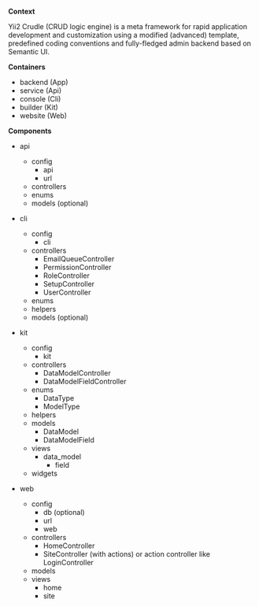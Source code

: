 **Context**

Yii2 Crudle (CRUD logic engine) is a meta framework for rapid application development and customization using a modified (advanced) template, predefined coding conventions and fully-fledged admin backend based on Semantic UI.

**Containers**

- backend   (App)
- service   (Api)
- console   (Cli)
- builder   (Kit)
- website   (Web)

**Components**

- api
  - config
    - api
    - url
  - controllers
  - enums
  - models (optional)

- cli
  - config
    - cli
  - controllers
    - EmailQueueController
    - PermissionController
    - RoleController
    - SetupController
    - UserController
  - enums
  - helpers
  - models (optional)

- kit
  - config
    - kit
  - controllers
    - DataModelController
    - DataModelFieldController
  - enums
    - DataType
    - ModelType
  - helpers
  - models
    - DataModel
    - DataModelField
  - views
    - data_model
        - field
  - widgets

- web
  - config
    - db (optional)
    - url
    - web
  - controllers
    - HomeController
    - SiteController (with actions) or action controller like LoginController
  - models
  - views
    - home
    - site

